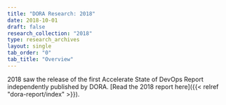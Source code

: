 ```yaml
---
title: "DORA Research: 2018"
date: 2018-10-01
draft: false
research_collection: "2018"
type: research_archives
layout: single
tab_order: "0"
tab_title: "Overview"
---
```


2018 saw the release of the first Accelerate State of DevOps Report independently published by DORA. [Read the 2018 report here]({{< relref "dora-report/index" >}}).